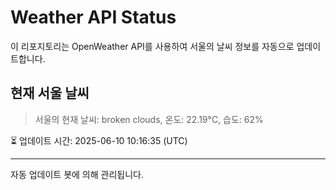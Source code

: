 
# Weather API Status

이 리포지토리는 OpenWeather API를 사용하여 서울의 날씨 정보를 자동으로 업데이트합니다.

## 현재 서울 날씨
> 서울의 현재 날씨: broken clouds, 온도: 22.19°C, 습도: 62%

⏳ 업데이트 시간: 2025-06-10 10:16:35 (UTC)

---
자동 업데이트 봇에 의해 관리됩니다.
